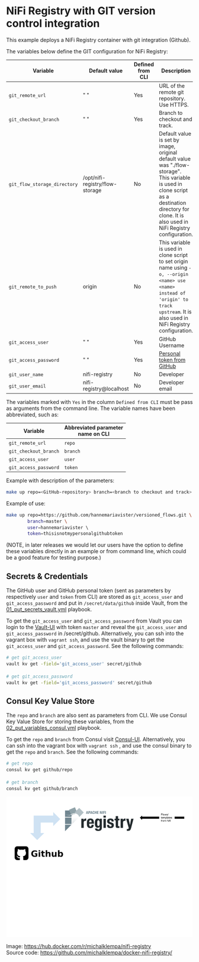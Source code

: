 # NiFi Registry with GIT version control integration

This example deploys a NiFi Registry container with git integration (Github). 

The variables below define the GIT configuration for NiFi Registry: 

| Variable   |  Default value |Defined from CLI | Description |
| ------------- | ------------- | ------------- | ------------- |
| `git_remote_url`  | " "  | Yes |URL of the remote git repository. Use HTTPS. |
| `git_checkout_branch`  | " "  | Yes| Branch to checkout and track.|
| `git_flow_storage_directory`  | /opt/nifi-registry/flow-storage  | No| Default value is set by image, original default value was "./flow-storage". This variable is used in clone script as a destination directory for clone. It is also used in NiFi Registry configuration.|
| `git_remote_to_push`  | origin  | No |This variable is used in clone script to set origin name using `-o, --origin <name> use <name> instead of 'origin' to track upstream`. It is also used in NiFi Registry configuration.|
| `git_access_user`  | " "  | Yes | GitHub Username |
| `git_access_password`  | " "  | Yes | [Personal token from GitHub](https://docs.github.com/en/github/authenticating-to-github/creating-a-personal-access-token)|
| `git_user_name`  | nifi-registry  | No | Developer|
| `git_user_email`  | nifi-registry@localhost  | No | Developer email|

The variables marked with `Yes` in the column `Defined from CLI` must be pass as arguments from the command line.
The variable names have been abbreviated, such as:

| Variable | Abbreviated parameter <br>name on CLI |
| ------------- | ------------- | 
|`git_remote_url` | `repo` |
|`git_checkout_branch`  | `branch` |
|`git_access_user`  | `user` |
|`git_access_password`  | `token` |

Example with description of the parameters:
```sh
make up repo=<GitHub-repository> branch=<branch to checkout and track> user=<GitHub username> token=<personal token from GitHub> 
```

Example of use:
```sh
make up repo=https://github.com/hannemariavister/versioned_flows.git \ 
        branch=master \
        user=hannemariavister \ 
        token=thisisnotmypersonalgithubtoken  
```

(NOTE, in later releases we would let our users have the option to define these variables directly in an example or from command line, which could be a good feature for testing purpose.)

## Secrets & Credentials 
The GitHub user and GitHub personal token (sent as parameters by respectively `user` and `token` from CLI) 
are stored as `git_access_user` and `git_access_password` and put in `/secret/data/github` inside Vault, from the [01_put_secrets_vault.yml](../../dev/ansible/01_put_secrets_vault.yml) playbook.

To get the `git_access_user` and `git_access_password` from Vault you can login to the [Vault-UI](http://localhost:8200/) with token `master` and reveal 
the `git_access_user` and `git_access_password` in /secret/github. 
Alternatively, you can ssh into the vagrant box with `vagrant ssh`, and use the vault binary to get the `git_access_user` and `git_access_password`. See the following commands:
```sh
# get git_access_user
vault kv get -field='git_access_user' secret/github

# get git_access_password
vault kv get -field='git_access_password' secret/github
```

## Consul Key Value Store
The `repo` and `branch` are also sent as parameters from CLI. We use Consul Key Value Store for storing these variables, from the [02_put_variables_consul.yml](../../dev/ansible/02_put_variables_consul.yml) playbook. 

To get the `repo` and `branch` from Consul visit [Consul-UI](http://localhost:8500/ui/dc1/kv).
Alternatively, you can ssh into the vagrant box with `vagrant ssh` , and use the consul binary to get the `repo` and `branch`. See the following commands:
```sh
# get repo
consul kv get github/repo

# get branch
consul kv get github/branch
```

![img](../resources/images/nifi_registry_git_integration.png)

Image: https://hub.docker.com/r/michalklempa/nifi-registry <br />
Source code: https://github.com/michalklempa/docker-nifi-registry/


